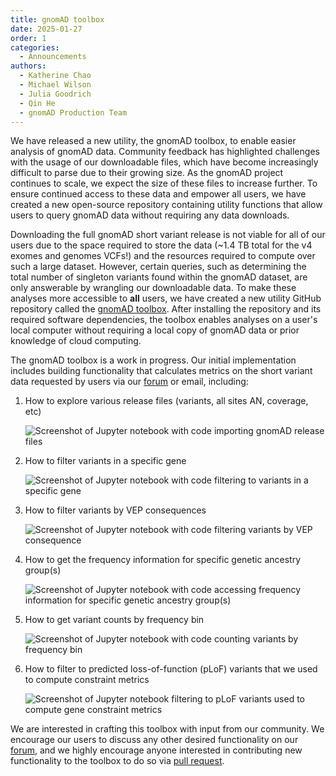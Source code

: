 ```yaml
---
title: gnomAD toolbox
date: 2025-01-27
order: 1
categories:
  - Announcements
authors:
  - Katherine Chao
  - Michael Wilson
  - Julia Goodrich
  - Qin He
  - gnomAD Production Team
---
```

We have released a new utility, the gnomAD toolbox, to enable easier analysis of gnomAD data. Community feedback has highlighted challenges with the usage of our downloadable files, which have become increasingly difficult to parse due to their growing size. As the gnomAD project continues to scale, we expect the size of these files to increase further. To ensure continued access to these data and empower all users, we have created a new open-source repository containing utility functions that allow users to query gnomAD data without requiring any data downloads.

Downloading the full gnomAD short variant release is not viable for all of our users due to the space required to store the data (~1.4 TB total for the v4 exomes and genomes VCFs!) and the resources required to compute over such a large dataset. However, certain queries, such as determining the total number of singleton variants found within the gnomAD dataset, are only answerable by wrangling our downloadable data. To make these analyses more accessible to **all** users, we have created a new utility GitHub repository called the [gnomAD toolbox](https://github.com/broadinstitute/gnomad-toolbox). After installing the repository and its required software dependencies, the toolbox enables analyses on a user's local computer without requiring a local copy of gnomAD data or prior knowledge of cloud computing.

The gnomAD toolbox is a work in progress. Our initial implementation includes building functionality that calculates metrics on the short variant data requested by users via our [forum](https://discuss.gnomad.broadinstitute.org/) or email, including: 

1. How to explore various release files (variants, all sites AN, coverage, etc)

   ![Screenshot of Jupyter notebook with code importing gnomAD release files](../images/toolbox_screenshot_1.png "Importing gnomAD release files")
2. How to filter variants in a specific gene

   ![Screenshot of Jupyter notebook with code filtering to variants in a specific gene](../images/toolbox_screenshot_2.png "Filtering to variants in a specific gene")
3. How to filter variants by VEP consequences

   ![Screenshot of Jupyter notebook with code filtering variants by VEP consequence](../images/toolbox_screenshot_3.png "Filtering variants by VEP consequence")
4. How to get the frequency information for specific genetic ancestry group(s)

   ![Screenshot of Jupyter notebook with code accessing frequency information for specific genetic ancestry group(s)](../images/toolbox_screenshot_4.png "Accessing frequency information for specific genetic ancestry group(s)")
5. How to get variant counts by frequency bin

   ![Screenshot of Jupyter notebook with code counting variants by frequency bin](../images/toolbox_screenshot_5.png "Counting variants by frequency bin")
6. How to filter to predicted loss-of-function (pLoF) variants that we used to compute constraint metrics

   ![Screenshot of Jupyter notebook filtering to pLoF variants used to compute gene constraint metrics](../images/toolbox_screenshot_6.png "Filtering to pLoF variants used to compute gene constraint metrics")

We are interested in crafting this toolbox with input from our community. We encourage our users to discuss any other desired functionality on our [forum](https://discuss.gnomad.broadinstitute.org/), and we highly encourage anyone interested in contributing new functionality to the toolbox to do so via [pull request](https://github.com/broadinstitute/gnomad-toolbox/pulls).
